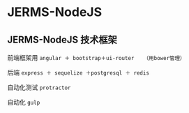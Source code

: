 # JERMS-NodeJS

## JERMS-NodeJS 技术框架

前端框架用 	`angular ＋ bootstrap＋ui-router   （用bower管理）`

后端 		`express ＋ sequelize ＋postgresql ＋ redis`

自动化测试 	`protractor`

自动化 		`gulp`
